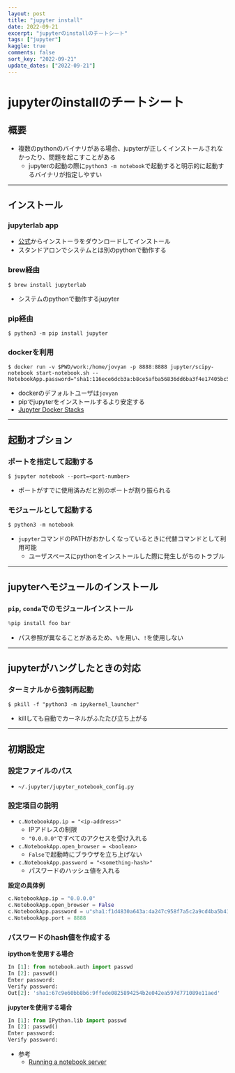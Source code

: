 ```yaml
---
layout: post
title: "jupyter install"
date: 2022-09-21
excerpt: "jupyterのinstallのチートシート"
tags: ["jupyter"]
kaggle: true
comments: false
sort_key: "2022-09-21"
update_dates: ["2022-09-21"]
---
```


# jupyterのinstallのチートシート

## 概要
 - 複数のpythonのバイナリがある場合、jupyterが正しくインストールされなかったり、問題を起こすことがある
   - jupyterの起動の際に`python3 -m notebook`で起動すると明示的に起動するバイナリが指定しやすい

---

## インストール

### jupyterlab app
 - [公式](https://github.com/jupyterlab/jupyterlab_app)からインストーラをダウンロードしてインストール
 - スタンドアロンでシステムとは別のpythonで動作する

### brew経由
```console
$ brew install jupyterlab
```
 - システムのpythonで動作するjupyter

### pip経由
```console
$ python3 -m pip install jupyter
```

### dockerを利用
```console
$ docker run -v $PWD/work:/home/jovyan -p 8888:8888 jupyter/scipy-notebook start-notebook.sh --NotebookApp.password="sha1:116ece6dcb3a:b8ce5afba56836dd6ba3f4e17405bc5064a630cd"
```
 - dockerのデフォルトユーザは`jovyan`
 - pipでjupyterをインストールするより安定する
 - [Jupyter Docker Stacks](https://jupyter-docker-stacks.readthedocs.io/en/latest/)

---

## 起動オプション

### ポートを指定して起動する
```console
$ jupyter notebook --port=<port-number>
```
 - ポートがすでに使用済みだと別のポートが割り振られる

### モジュールとして起動する
```console
$ python3 -m notebook
```
 - `jupyter`コマンドのPATHがおかしくなっているときに代替コマンドとして利用可能
   - ユーザスペースにpythonをインストールした際に発生しがちのトラブル

---

## jupyterへモジュールのインストール

### `pip`, `conda`でのモジュールインストール
```python
%pip install foo bar
```
 - パス参照が異なることがあるため、`%`を用い、`!`を使用しない

---

## jupyterがハングしたときの対応

### ターミナルから強制再起動
```console
$ pkill -f "python3 -m ipykernel_launcher"
```
 - killしても自動でカーネルがふたたび立ち上がる

---

## 初期設定

### 設定ファイルのパス
   - `~/.jupyter/jupyter_notebook_config.py`

### 設定項目の説明
 - `c.NotebookApp.ip = "<ip-address>"`
   - IPアドレスの制限
   - `"0.0.0.0"`ですべてのアクセスを受け入れる
 - `c.NotebookApp.open_browser = <boolean>`
   - `False`で起動時にブラウザを立ち上げない
 - `c.NotebookApp.password = "<something-hash>"`
    - パスワードのハッシュ値を入れる

**設定の具体例**
```python
c.NotebookApp.ip = "0.0.0.0"
c.NotebookApp.open_browser = False
c.NotebookApp.password = u"sha1:f1d4830a643a:4a247c958f7a5c2a9cd4ba5b419a09a76ae2bfaf"
c.NotebookApp.port = 8888
```

### パスワードのhash値を作成する

**ipythonを使用する場合**
```python
In [1]: from notebook.auth import passwd
In [2]: passwd()
Enter password:
Verify password:
Out[2]: 'sha1:67c9e60bb8b6:9ffede0825894254b2e042ea597d771089e11aed'
```

**jupyterを使用する場合**
```python
In [1]: from IPython.lib import passwd
In [2]: passwd()
Enter password:
Verify password:
```
 - 参考
   - [Running a notebook server](https://jupyter-notebook.readthedocs.io/en/stable/public_server.html#preparing-a-hashed-password)
